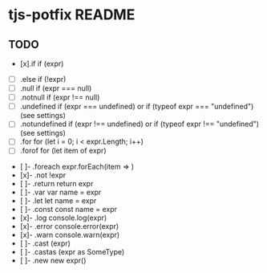 # tjs-potfix README

## TODO
- [x].if	if (expr)
- [ ] .else	if (!expr)
- [ ] .null	if (expr === null)
- [ ] .notnull	if (expr !== null)
- [ ] .undefined	if (expr === undefined) or if (typeof expr === "undefined") (see settings)
- [ ] .notundefined	if (expr !== undefined) or if (typeof expr !== "undefined") (see settings)
- [ ] .for	for (let i = 0; i < expr.Length; i++)
- [ ] .forof	for (let item of expr)
- [ ]- .foreach	expr.forEach(item => )
- [x]- .not	!expr
- [ ]- .return	return expr
- [ ]- .var	var name = expr
- [ ]- .let	let name = expr
- [ ]- .const	const name = expr
- [x]- .log	console.log(expr)
- [x]- .error	console.error(expr)
- [x]- .warn	console.warn(expr)
- [ ]- .cast	(<SomeType>expr)
- [ ]- .castas	(expr as SomeType)
- [ ]- .new	new expr()